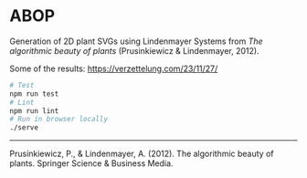 # ABOP

Generation of 2D plant SVGs using Lindenmayer Systems from *The algorithmic beauty of plants* (Prusinkiewicz & Lindenmayer, 2012).

Some of the results: https://verzettelung.com/23/11/27/

```sh
# Test
npm run test
# Lint
npm run lint
# Run in browser locally
./serve
```

---

Prusinkiewicz, P., & Lindenmayer, A. (2012). The algorithmic beauty of plants. Springer Science & Business Media.